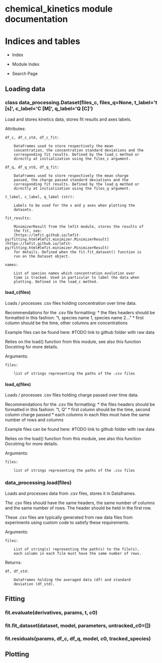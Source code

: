 <!-- Chemical kinetics documentation master file, created by
sphinx-quickstart on Thu Jan 30 10:19:01 2020.
You can adapt this file completely to your liking, but it should at least
contain the root `toctree` directive. -->
# chemical_kinetics module documentation

# Indices and tables


* Index


* Module Index


* Search Page

## Loading data


### class data_processing.Dataset(files_c, files_q=None, t_label='t [s]', c_label='C [M]', q_label='Q [C]')
Load and stores kinetics data, stores fit results and axes labels.

Attributes:

    df_c, df_c_std, df_c_fit:

        DataFrames used to store respectively the mean
        concentration, the concentration standard deviations and the
        corresponding fit results. Defined by the load_c method or
        directly at initialization using the files_c argument.

    df_q, df_q_std, df_q_fit:

        DataFrames used to store respectively the mean charge
        passed, the charge passed standard deviations and the
        corresponding fit results. Defined by the load_q method or
        directly at initialization using the files_q argument.

    t_label, c_label, q_label (str):

        Labels to be used for the x and y axes when plotting the
        datasets.

    fit_results:

        MinimizerResult from the lmfit module, stores the results of
        the fit, see:
        [https://lmfit.github.io/lmfit-py/fitting.html#lmfit.minimizer.MinimizerResult](https://lmfit.github.io/lmfit-py/fitting.html#lmfit.minimizer.MinimizerResult)
        for details. Defined when the fit.fit_dataset() function is
        run on the Dataset object.

    names:

        List of species names which concentration evolution over
        time is tracked. Used in particular to label the data when
        plotting. Defined in the load_c method.


#### load_c(files)
Loads / processes .csv files holding concentration over time data.

Recommendations for the .csv file formatting:
\* the files headers should be formatted in this fashion: “t,
species name 1, species name 2…”
\* first column should be the time, other columns are
concentrations

Example files can be found here: #TODO link to github folder
with raw data

Relies on the load() function from this module, see also this
function Docstring for more details.

Arguments:

    files:

        list of strings representing the paths of the .csv files


#### load_q(files)
Loads / processes .csv files holding charge passed over time data.

Recommendations for the .csv file formatting:
\* the files headers should be formatted in this fashion: “t, Q”
\* first column should be the time, second column charge passed
\* each columns in each files must have the same number of rows
and columns

Example files can be found here: #TODO link to github folder
with raw data

Relies on the load() function from this module, see also this
function Docstring for more details.

Arguments:

    files:

        list of strings representing the paths of the .csv files


### data_processing.load(files)
Loads and processes data from .csv files, stores it in Dataframes.

The .csv files should have the same headers, the same number of
columns and the same number of rows. The header should be held in
the first row.

These .csv files are typically generated from raw data files from
experiments using custom code to satisfy these requirements.

Arguments:

    files:

        List of string(s) representing the path(s) to the file(s),
        each column in each file must have the same number of rows.

Returns:

    df, df_std:

        DataFrames holding the averaged data (df) and standard
        deviation (df_std).

## Fitting


### fit.evaluate(derivatives, params, t, c0)

### fit.fit_dataset(dataset, model, parameters, untracked_c0=[])

### fit.residuals(params, df_c, df_q, model, c0, tracked_species)
## Plotting
